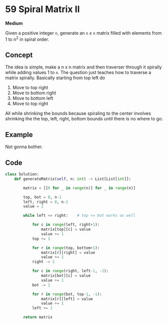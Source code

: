 # 59 Spiral Matrix II

**Medium**

Given a positive integer `n`, generate an `n` x `n` matrix filled with elements from 1 to n<sup>2</sup> in spiral order.

## Concept

The idea is simple, make a n x n matrix and then traverser through it spirally while adding values 1 to `n`. The question just teaches how to traverse a matrix spirally. Basically starting from top left do

1. Move to top right
2. Move to bottom right
3. Move to bottom left
4. Move to top right

All while shrinking the bounds because spiraling to the center involves shrinking the the top, left, right, bottom bounds until there is no where to go.

## Example

Not gonna bother.

## Code

```python
class Solution:
    def generateMatrix(self, n: int) -> List[List[int]]:

        matrix = [[0 for _ in range(n)] for _ in range(n)]

        top, bot = 0, n-1
        left, right = 0, n-1
        value = 1

        while left <= right:    # top <= bot works as well

            for c in range(left, right+1):
                matrix[top][c] = value
                value += 1
            top += 1

            for r in range(top, bottom+1):
                matrix[r][right] = value
                value += 1
            right -= 1

            for c in range(right, left-1, -1):
                matrix[bot][c] = value
                value += 1
            bot -= 1

            for r in range(bot, top-1, -1):
                matrix[r][left] = value
                value += 1
            left += 1

        return matrix
```
